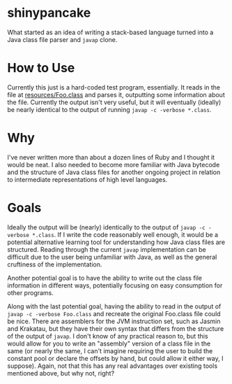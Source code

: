 # shinypancake
What started as an idea of writing a stack-based language turned into a Java
class file parser and `javap` clone.

# How to Use
Currently this just is a hard-coded test program, essentially. It reads in the
file at [resources/Foo.class](resources/Foo.class) and parses it, outputting some information about
the file. Currently the output isn't very useful, but it will eventually
(ideally) be nearly identical to the output of running `javap -c -verbose
*.class`.

# Why
I've never written more than about a dozen lines of Ruby and I thought it would
be neat. I also needed to become more familiar with Java bytecode and the
structure of Java class files for another ongoing project in relation to
intermediate representations of high level languages.

# Goals
Ideally the output will be (nearly) identically to the output of `javap -c
-verbose *.class`. If I write the code reasonably well enough, it would be a
potential alternative learning tool for understanding how Java class files are
structured. Reading through the current `javap` implementation can be difficult
due to the user being unfamiliar with Java, as well as the general cruftiness of
the implementation.

Another potential goal is to have the ability to write out the class file
information in different ways, potentially focusing on easy consumption for
other programs.

Along with the last potential goal, having the ability to read in the output of
`javap -c -verbose Foo.class` and recreate the original Foo.class file could be
nice. There are assemblers for the JVM instruction set, such as Jasmin and
Krakatau, but they have their own syntax that differs from the structure of the
output of `javap`. I don't know of any practical reason to, but this would allow
for you to write an "assembly" version of a class file in the same (or nearly
the same, I can't imagine requiring the user to build the constant pool or
declare the offsets by hand, but could allow it either way, I suppose). Again,
not that this has any real advantages over existing tools mentioned above, but
why not, right?
